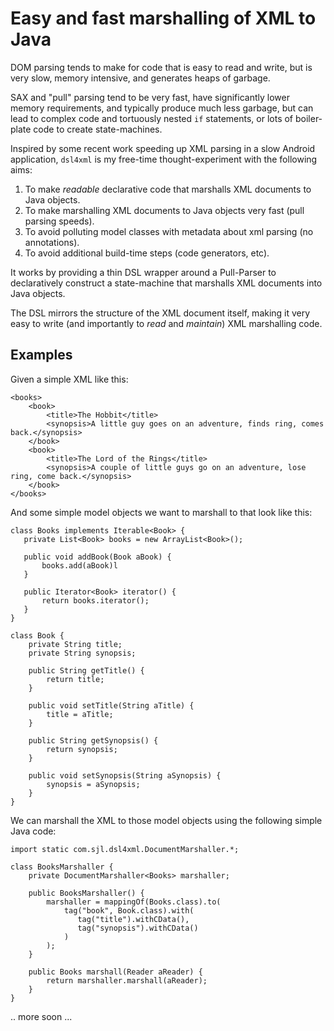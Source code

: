 # Easy and fast marshalling of XML to Java

DOM parsing tends to make for code that is easy to read and write, but is very slow, memory intensive, and generates heaps of garbage. 

SAX and "pull" parsing tend to be very fast, have significantly lower memory requirements, and typically produce much less garbage, but can lead to complex code and tortuously nested `if` statements, or lots of boiler-plate code to create state-machines.

Inspired by some recent work speeding up XML parsing in a slow Android application, `dsl4xml` is my free-time thought-experiment with the following aims:

1. To make _readable_ declarative code that marshalls XML documents to Java objects.
2. To make marshalling XML documents to Java objects very fast (pull parsing speeds).
3. To avoid polluting model classes with metadata about xml parsing (no annotations).
4. To avoid additional build-time steps (code generators, etc).

It works by providing a thin DSL wrapper around a Pull-Parser to declaratively construct a state-machine that marshalls XML documents into Java objects. 

The DSL mirrors the structure of the XML document itself, making it very easy to write (and importantly to _read_ and _maintain_) XML marshalling code.

## Examples

Given a simple XML like this:

	<books>
	    <book>
	        <title>The Hobbit</title>
	        <synopsis>A little guy goes on an adventure, finds ring, comes back.</synopsis>
	    </book>
	    <book>
	        <title>The Lord of the Rings</title>
	        <synopsis>A couple of little guys go on an adventure, lose ring, come back.</synopsis>
	    </book>
	</books>

And some simple model objects we want to marshall to that look like this:

    class Books implements Iterable<Book> {
       private List<Book> books = new ArrayList<Book>();
       
       public void addBook(Book aBook) {
           books.add(aBook)l
       }
       
       public Iterator<Book> iterator() {
           return books.iterator();
       }
    }
    
    class Book {
    	private String title;
    	private String synopsis;
    	
    	public String getTitle() {
    	    return title;
    	}
    	
    	public void setTitle(String aTitle) {
    	    title = aTitle;
    	}
    	
    	public String getSynopsis() {
    	    return synopsis;
    	}
    	
    	public void setSynopsis(String aSynopsis) {
    	    synopsis = aSynopsis;
    	}
    }

We can marshall the XML to those model objects using the following simple Java code:

    import static com.sjl.dsl4xml.DocumentMarshaller.*;

    class BooksMarshaller {
	    private DocumentMarshaller<Books> marshaller;

	    public BooksMarshaller() {
	        marshaller = mappingOf(Books.class).to(
		        tag("book", Book.class).with(
	               tag("title").withCData(),
	               tag("synopsis").withCData()
			    )
		    );
	    }

        public Books marshall(Reader aReader) {
            return marshaller.marshall(aReader);
	    }
	}
	
.. more soon ...